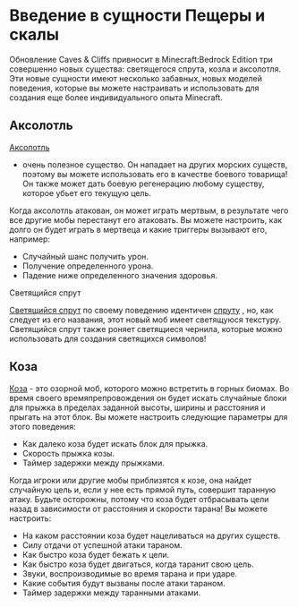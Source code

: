 # Введение в сущности Пещеры и скалы

Обновление Caves & Cliffs привносит в Minecraft:Bedrock Edition три совершенно новых существа: светящегося спрута, козла
и аксолотля. Эти новые сущности имеют несколько забавных, новых моделей поведения, которые вы можете настраивать и
использовать для создания еще более индивидуального опыта Minecraft.

## Аксолотль

[Аксолотль](../../Others/Entities/axolotl.md)

- очень полезное существо. Он нападает на других морских существ, поэтому вы можете использовать его в качестве боевого
  товарища! Он также может дать боевую регенерацию любому существу, которое убьет его текущую цель.

Когда аксолотль атакован, он может играть мертвым, в результате чего все другие мобы перестанут его атаковать. Вы можете
настроить, как долго он будет играть в мертвеца и какие триггеры вызывают его, например:

+ Случайный шанс получить урон.
+ Получение определенного урона.
+ Падение ниже определенного значения здоровья.

Светящийся спрут

[Светящийся спрут](../../Others/Entities/glow_squid) по своему поведению идентичен [спруту](../../Others/Entities/squid)
, но, как следует из его названия, этот новый моб имеет светящуюся текстуру. Светящийся спрут также роняет светящиеся
чернила, которые можно использовать для создания светящихся символов!

## Коза

[Коза](../../Others/Entities/goat) - это озорной моб, которого можно встретить в горных биомах. Во время своего
времяпрепровождения он будет искать случайные блоки для прыжка в пределах заданной высоты, ширины и расстояния и прыгать
на этот блок. Вы можете настроить следующие параметры для этого поведения:

+ Как далеко коза будет искать блок для прыжка.
+ Скорость прыжка козы.
+ Таймер задержки между прыжками.

Когда игроки или другие мобы приблизятся к козе, она найдет случайную цель и, если у нее есть прямой путь, совершит
таранную атаку. Будьте осторожны, потому что коза будет отбрасывать цели назад в зависимости от расстояния и скорости
тарана! Вы можете настроить:

+ На каком расстоянии коза будет нацеливаться на других существ.
+ Силу отдачи от успешной атаки тараном.
+ Как быстро коза будет бежать к цели.
+ Как быстро коза будет двигаться, когда таранит свою цель.
+ Звуки, воспроизводимые во время тарана и при ударе.
+ Какие события будут вызваны после атаки тараном.
+ Таймер задержки между таранными атаками.
